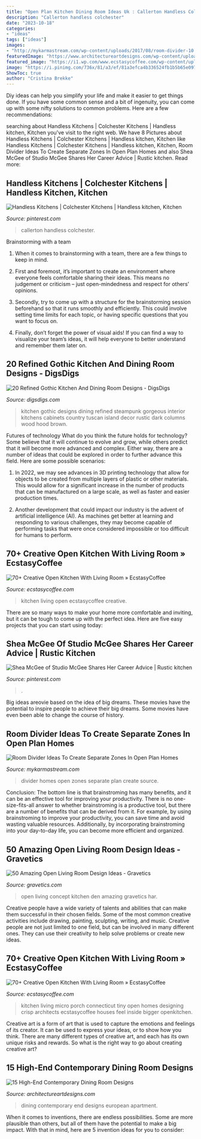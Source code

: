```yaml
---
title: "Open Plan Kitchen Dining Room Ideas Uk : Callerton Handless Colchester"
description: "Callerton handless colchester"
date: "2023-10-18"
categories:
- "ideas"
tags: ["ideas"]
images:
- "http://mykarmastream.com/wp-content/uploads/2017/08/room-divider-10.jpg"
featuredImage: "https://www.architectureartdesigns.com/wp-content/uploads/2014/09/15-High-End-Contemporary-Dining-Room-Designs-4-630x945.jpg"
featured_image: "https://i1.wp.com/www.ecstasycoffee.com/wp-content/uploads/2018/05/Open-Kitchen-with-Living-Room-2.jpg?resize=660%2C990"
image: "https://i.pinimg.com/736x/81/a3/ef/81a3efca4b336524fb1b5b65e097f832.jpg"
ShowToc: true
author: "Cristina Brekke"
---
```



Diy ideas can help you simplify your life and make it easier to get things done. If you have some common sense and a bit of ingenuity, you can come up with some nifty solutions to common problems. Here are a few recommendations: 

	

		
searching about Handless Kitchens | Colchester Kitchens | Handless kitchen, Kitchen you've visit to the right web. We have 8 Pictures about Handless Kitchens | Colchester Kitchens | Handless kitchen, Kitchen like Handless Kitchens | Colchester Kitchens | Handless kitchen, Kitchen, Room Divider Ideas To Create Separate Zones In Open Plan Homes and also Shea McGee of Studio McGee Shares Her Career Advice | Rustic kitchen. Read more:
		
    
## Handless Kitchens | Colchester Kitchens | Handless Kitchen, Kitchen

<img loading=lazy src="https://i.pinimg.com/736x/81/a3/ef/81a3efca4b336524fb1b5b65e097f832.jpg" onerror="this.onerror=null;this.src='https://tse1.mm.bing.net/th?id=OIP.RB9kxgb3xpNSRHJMapQD4AHaFj&amp;pid=15.1';" alt="Handless Kitchens | Colchester Kitchens | Handless kitchen, Kitchen">

_Source: pinterest.com_

>callerton handless colchester. 

	

Brainstorming with a team
1. When it comes to brainstorming with a team, there are a few things to keep in mind.
2. First and foremost, it’s important to create an environment where everyone feels comfortable sharing their ideas. This means no judgement or criticism – just open-mindedness and respect for others’ opinions.

3. Secondly, try to come up with a structure for the brainstorming session beforehand so that it runs smoothly and efficiently. This could involve setting time limits for each topic, or having specific questions that you want to focus on.

4. Finally, don’t forget the power of visual aids! If you can find a way to visualize your team’s ideas, it will help everyone to better understand and remember them later on.

    
## 20 Refined Gothic Kitchen And Dining Room Designs - DigsDigs

<img loading=lazy src="http://www.digsdigs.com/photos/refined-gothic-kitchen-and-dining-room-designs-4.jpg" onerror="this.onerror=null;this.src='https://tse3.mm.bing.net/th?id=OIP.0s6aAzrnWemgmJb_PP4NPwHaJ5&amp;pid=15.1';" alt="20 Refined Gothic Kitchen And Dining Room Designs - DigsDigs">

_Source: digsdigs.com_

>kitchen gothic designs dining refined steampunk gorgeous interior kitchens cabinets country tuscan island decor rustic dark columns wood hood brown. 

	

Futures of technology
What do you think the future holds for technology? Some believe that it will continue to evolve and grow, while others predict that it will become more advanced and complex. Either way, there are a number of ideas that could be explored in order to further advance this field. Here are some possible scenarios:
1) In 2022, we may see advances in 3D printing technology that allow for objects to be created from multiple layers of plastic or other materials. This would allow for a significant increase in the number of products that can be manufactured on a large scale, as well as faster and easier production times.

2) Another development that could impact our industry is the advent of artificial intelligence (AI). As machines get better at learning and responding to various challenges, they may become capable of performing tasks that were once considered impossible or too difficult for humans to perform.

    
## 70+ Creative Open Kitchen With Living Room » EcstasyCoffee

<img loading=lazy src="https://i1.wp.com/www.ecstasycoffee.com/wp-content/uploads/2018/05/Open-Kitchen-with-Living-Room-2.jpg?resize=660%2C990" onerror="this.onerror=null;this.src='https://tse4.mm.bing.net/th?id=OIP.BdIOlbzeEYX4U61ZBHl0SAHaLH&amp;pid=15.1';" alt="70+ Creative Open Kitchen With Living Room » EcstasyCoffee">

_Source: ecstasycoffee.com_

>kitchen living open ecstasycoffee creative. 

	

There are so many ways to make your home more comfortable and inviting, but it can be tough to come up with the perfect idea. Here are five easy projects that you can start using today: 

    
## Shea McGee Of Studio McGee Shares Her Career Advice | Rustic Kitchen

<img loading=lazy src="https://i.pinimg.com/736x/5b/bd/11/5bbd117153e35711df82ded3773bccff.jpg" onerror="this.onerror=null;this.src='https://tse4.mm.bing.net/th?id=OIP.4SlDFgBL8cWRSOVTv3npbwHaLH&amp;pid=15.1';" alt="Shea McGee of Studio McGee Shares Her Career Advice | Rustic kitchen">

_Source: pinterest.com_

>. 

	

Big ideas areovie based on the idea of big dreams. These movies have the potential to inspire people to achieve their big dreams. Some movies have even been able to change the course of history.

    
## Room Divider Ideas To Create Separate Zones In Open Plan Homes

<img loading=lazy src="http://mykarmastream.com/wp-content/uploads/2017/08/room-divider-10.jpg" onerror="this.onerror=null;this.src='https://tse2.mm.bing.net/th?id=OIP.HMLwVRvk_BoXqQ-27X7AMQHaQI&amp;pid=15.1';" alt="Room Divider Ideas To Create Separate Zones In Open Plan Homes">

_Source: mykarmastream.com_

>divider homes open zones separate plan create source. 

	

Conclusion: The bottom line is that brainstroming has many benefits, and it can be an effective tool for improving your productivity.
There is no one-size-fits-all answer to whether brainstroming is a productive tool, but there are a number of benefits that can be derived from it. For example, by using brainstroming to improve your productivity, you can save time and avoid wasting valuable resources. Additionally, by incorporating brainstroming into your day-to-day life, you can become more efficient and organized.

    
## 50 Amazing Open Living Room Design Ideas - Gravetics

<img loading=lazy src="https://www.gravetics.com/wp-content/uploads/2016/12/Open-Living-Room-Design50.jpg" onerror="this.onerror=null;this.src='https://tse3.mm.bing.net/th?id=OIP.xqXhRQ0EW_sbJiW8yySr2QHaE6&amp;pid=15.1';" alt="50 Amazing Open Living Room Design Ideas - Gravetics">

_Source: gravetics.com_

>open living concept kitchen den amazing gravetics har. 

	

Creative people have a wide variety of talents and abilities that can make them successful in their chosen fields. Some of the most common creative activities include drawing, painting, sculpting, writing, and music. Creative people are not just limited to one field, but can be involved in many different ones. They can use their creativity to help solve problems or create new ideas.

    
## 70+ Creative Open Kitchen With Living Room » EcstasyCoffee

<img loading=lazy src="https://i0.wp.com/www.ecstasycoffee.com/wp-content/uploads/2018/05/Open-Kitchen-with-Living-Room-70.jpg?resize=750%2C974" onerror="this.onerror=null;this.src='https://tse2.mm.bing.net/th?id=OIP.O9qbNEPCxQkxz7CzCrTkaAHaJn&amp;pid=15.1';" alt="70+ Creative Open Kitchen With Living Room » EcstasyCoffee">

_Source: ecstasycoffee.com_

>kitchen living micro porch connecticut tiny open homes designing crisp architects ecstasycoffee houses feel inside bigger openkitchen. 

	

Creative art is a form of art that is used to capture the emotions and feelings of its creator. It can be used to express your ideas, or to show how you think. There are many different types of creative art, and each has its own unique risks and rewards. So what is the right way to go about creating creative art?

    
## 15 High-End Contemporary Dining Room Designs

<img loading=lazy src="https://www.architectureartdesigns.com/wp-content/uploads/2014/09/15-High-End-Contemporary-Dining-Room-Designs-4-630x945.jpg" onerror="this.onerror=null;this.src='https://tse1.mm.bing.net/th?id=OIP.esnzPzaUy7fJf3k5wRG5ggHaLH&amp;pid=15.1';" alt="15 High-End Contemporary Dining Room Designs">

_Source: architectureartdesigns.com_

>dining contemporary end designs european apartment. 

	

When it comes to inventions, there are endless possibilities. Some are more plausible than others, but all of them have the potential to make a big impact. With that in mind, here are 5 invention ideas for you to consider: 

